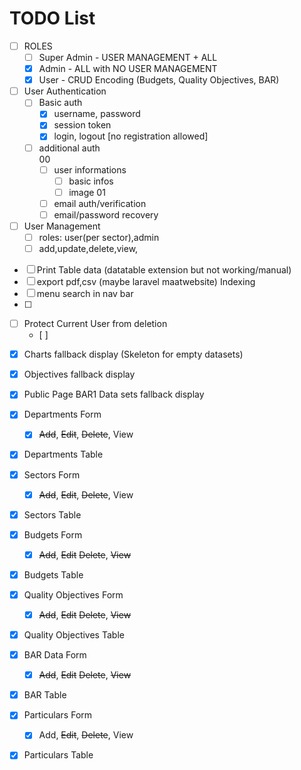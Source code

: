 # TODO List

- [ ] ROLES
    - [ ] Super Admin - USER MANAGEMENT + ALL
    - [x] Admin - ALL with NO USER MANAGEMENT
    - [x] User - CRUD Encoding (Budgets, Quality Objectives, BAR) 

- [ ] User Authentication
    - [ ] Basic auth
        - [x] username, password
        - [x] session token
        - [x] login, logout [no registration allowed]
    - [ ] additional auth   
        00
        - [ ] user informations 
            - [ ] basic infos
            - [ ] image
        01
        - [ ] email auth/verification
        - [ ] email/password recovery
    
- [ ] User Management
    - [ ] roles: user(per sector),admin
    - [ ] add,update,delete,view,

<!-- MISC -->

- [ ] Print Table data (datatable extension but not working/manual)
- [ ] export pdf,csv (maybe laravel maatwebsite)
Indexing
- [ ] menu  search in nav bar
- [ ] 






<!-- TOOD -->
- [ ] Protect Current User from deletion
    - [ ] 








<!-- FOR TESTING -->

- [x] Charts fallback display (Skeleton for empty datasets)
- [x] Objectives fallback display
- [x] Public Page BAR1 Data sets fallback display

- [x] Departments Form
    - [x] ~~Add~~, ~~Edit~~, ~~Delete~~, View
- [x] Departments Table

- [x] Sectors Form
    - [x] ~~Add~~, ~~Edit~~, ~~Delete~~, View
- [x] Sectors Table

- [x] Budgets Form
    - [x] ~~Add~~, ~~Edit~~ ~~Delete~~, ~~View~~
- [x] Budgets Table

- [x] Quality Objectives Form
    - [x] ~~Add~~, ~~Edit~~ ~~Delete~~, ~~View~~
- [x] Quality Objectives Table


- [x] BAR Data Form
    - [x] ~~Add~~, ~~Edit~~ ~~Delete~~, ~~View~~
- [x] BAR Table


- [x] Particulars Form
    - [x] Add, ~~Edit~~, ~~Delete~~, View
- [x] Particulars Table



